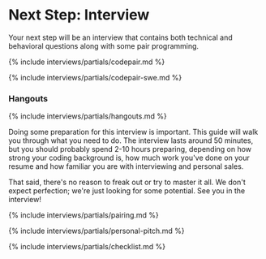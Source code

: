 # Next Step: Interview

Your next step will be an interview that contains both technical and behavioral questions along with some pair programming.

{% include interviews/partials/codepair.md %}

{% include interviews/partials/codepair-swe.md %}

### Hangouts

{% include interviews/partials/hangouts.md %}

Doing some preparation for this interview is important. This guide will walk you through what you need to do. The interview lasts around 50 minutes, but you should probably spend 2-10 hours preparing, depending on how strong your coding background is, how much work you've done on your resume and how familiar you are with interviewing and personal sales.

That said, there's no reason to freak out or try to master it all. We don't expect perfection; we're just looking for some potential. See you in the interview!

{% include interviews/partials/pairing.md %}

{% include interviews/partials/personal-pitch.md %}

{% include interviews/partials/checklist.md %}
